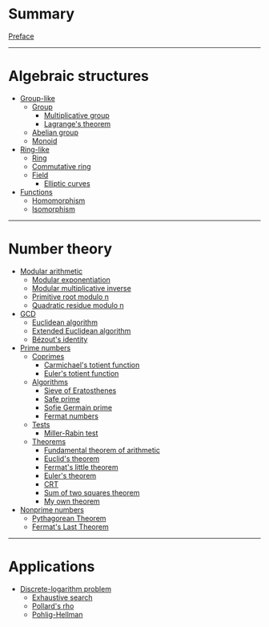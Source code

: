 # Summary

[Preface](./index.md)

---

# Algebraic structures

- [Group-like]()
  - [Group](./algebraic-structures/group-like/group/index.md)
    - [Multiplicative group](./algebraic-structures/group-like/group/multiplicative.md)
    - [Lagrange's theorem](./algebraic-structures/group-like/group/lagranges-theorem.md)
  - [Abelian group](./algebraic-structures/group-like/abelian-group.md)
  - [Monoid](./algebraic-structures/group-like/monoid.md)
- [Ring-like]()
  - [Ring](./algebraic-structures/ring-like/ring.md)
  - [Commutative ring](./algebraic-structures/ring-like/commutative-ring.md)
  - [Field](./algebraic-structures/ring-like/field/index.md)
    - [Elliptic curves](./algebraic-structures/ring-like/field/elliptic-curves.md)
- [Functions]()
  - [Homomorphism]()
  - [Isomorphism]()

---

# Number theory

- [Modular arithmetic](./modular-arithmetic/index.md)
  - [Modular exponentiation](./modular-arithmetic/modular-exponentiation.md)
  - [Modular multiplicative inverse](./modular-arithmetic/modular-multiplicative-inverse.md)
  - [Primitive root modulo n](./modular-arithmetic/primitive-root-modulo-n.md)
  - [Quadratic residue modulo n](./modular-arithmetic/quadratic-reside-modulo-n.md)
- [GCD](./gcd.md)
    - [Euclidean algorithm]()
    - [Extended Euclidean algorithm]()
    - [Bézout's identity](./bézouts-identity.md)
- [Prime numbers](./prime-numbers/index.md)
    - [Coprimes](./prime-numbers/coprimes.md)
      - [Carmichael's totient function](./carmichael-function.md)
      - [Euler's totient function](./eulers-totient-function.md)
    - [Algorithms](./prime-numbers/algorithms.md)
      - [Sieve of Eratosthenes]()
      - [Safe prime]()
      - [Sofie Germain prime]()
      - [Fermat numbers](./prime-numbers/fermat-numbers.md)
    - [Tests]()
      - [Miller-Rabin test]()
    - [Theorems]()
      - [Fundamental theorem of arithmetic](./fundamental-theorem-of-arithmetic.md)
      - [Euclid's theorem](./prime-numbers/euclids-theorem.md)
      - [Fermat's little theorem](./prime-numbers/fermats-little-theorem.md)
      - [Euler's theorem](./prime-numbers/eulers-theorem.md)
      - [CRT](./prime-numbers/crt.md)
      - [Sum of two squares theorem](./prime-numbers/sum-of-two-squares-theorem.md)
      - [My own theorem](./prime-numbers/my-own-theorem.md)
- [Nonprime numbers]()
  - [Pythagorean Theorem](./pythagorean-theorem.md)
  - [Fermat's Last Theorem](./fermats-last-theorem.md)
---

# Applications

- [Discrete-logarithm problem]()
  - [Exhaustive search]()
  - [Pollard's rho]()
  - [Pohlig-Hellman]()
